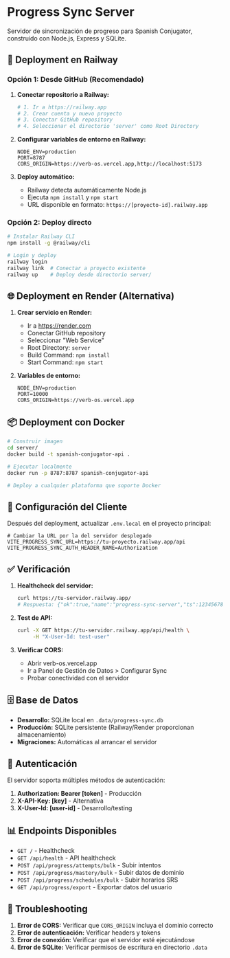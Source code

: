 # Progress Sync Server

Servidor de sincronización de progreso para Spanish Conjugator, construido con Node.js, Express y SQLite.

## 🚀 Deployment en Railway

### Opción 1: Desde GitHub (Recomendado)

1. **Conectar repositorio a Railway:**
   ```bash
   # 1. Ir a https://railway.app
   # 2. Crear cuenta y nuevo proyecto
   # 3. Conectar GitHub repository
   # 4. Seleccionar el directorio 'server' como Root Directory
   ```

2. **Configurar variables de entorno en Railway:**
   ```
   NODE_ENV=production
   PORT=8787
   CORS_ORIGIN=https://verb-os.vercel.app,http://localhost:5173
   ```

3. **Deploy automático:**
   - Railway detecta automáticamente Node.js
   - Ejecuta `npm install` y `npm start`
   - URL disponible en formato: `https://[proyecto-id].railway.app`

### Opción 2: Deploy directo

```bash
# Instalar Railway CLI
npm install -g @railway/cli

# Login y deploy
railway login
railway link  # Conectar a proyecto existente
railway up    # Deploy desde directorio server/
```

## 🌐 Deployment en Render (Alternativa)

1. **Crear servicio en Render:**
   - Ir a https://render.com
   - Conectar GitHub repository
   - Seleccionar "Web Service"
   - Root Directory: `server`
   - Build Command: `npm install`
   - Start Command: `npm start`

2. **Variables de entorno:**
   ```
   NODE_ENV=production
   PORT=10000
   CORS_ORIGIN=https://verb-os.vercel.app
   ```

## 📦 Deployment con Docker

```bash
# Construir imagen
cd server/
docker build -t spanish-conjugator-api .

# Ejecutar localmente
docker run -p 8787:8787 spanish-conjugator-api

# Deploy a cualquier plataforma que soporte Docker
```

## 🔧 Configuración del Cliente

Después del deployment, actualizar `.env.local` en el proyecto principal:

```env
# Cambiar la URL por la del servidor desplegado
VITE_PROGRESS_SYNC_URL=https://tu-proyecto.railway.app/api
VITE_PROGRESS_SYNC_AUTH_HEADER_NAME=Authorization
```

## ✅ Verificación

1. **Healthcheck del servidor:**
   ```bash
   curl https://tu-servidor.railway.app/
   # Respuesta: {"ok":true,"name":"progress-sync-server","ts":1234567890}
   ```

2. **Test de API:**
   ```bash
   curl -X GET https://tu-servidor.railway.app/api/health \
        -H "X-User-Id: test-user"
   ```

3. **Verificar CORS:**
   - Abrir verb-os.vercel.app
   - Ir a Panel de Gestión de Datos > Configurar Sync
   - Probar conectividad con el servidor

## 🗄️ Base de Datos

- **Desarrollo:** SQLite local en `.data/progress-sync.db`
- **Producción:** SQLite persistente (Railway/Render proporcionan almacenamiento)
- **Migraciones:** Automáticas al arrancar el servidor

## 🔐 Autenticación

El servidor soporta múltiples métodos de autenticación:

1. **Authorization: Bearer [token]** - Producción
2. **X-API-Key: [key]** - Alternativa
3. **X-User-Id: [user-id]** - Desarrollo/testing

## 📊 Endpoints Disponibles

- `GET /` - Healthcheck
- `GET /api/health` - API healthcheck
- `POST /api/progress/attempts/bulk` - Subir intentos
- `POST /api/progress/mastery/bulk` - Subir datos de dominio
- `POST /api/progress/schedules/bulk` - Subir horarios SRS
- `GET /api/progress/export` - Exportar datos del usuario

## 🚨 Troubleshooting

1. **Error de CORS:** Verificar que `CORS_ORIGIN` incluya el dominio correcto
2. **Error de autenticación:** Verificar headers y tokens
3. **Error de conexión:** Verificar que el servidor esté ejecutándose
4. **Error de SQLite:** Verificar permisos de escritura en directorio `.data`